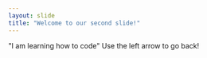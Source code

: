 ```yaml
---
layout: slide
title: "Welcome to our second slide!"
---
```

"I am learning how to code"
Use the left arrow to go back!
